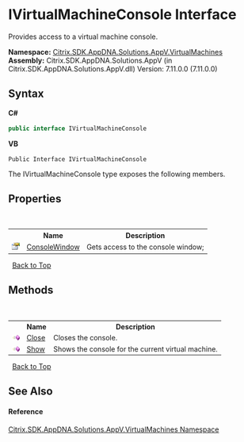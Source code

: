 # IVirtualMachineConsole Interface
 

Provides access to a virtual machine console.

**Namespace:**&nbsp;[Citrix.SDK.AppDNA.Solutions.AppV.VirtualMachines](8e922e14-e318-4969-a8ff-48cbad35adbf.md)<br />**Assembly:**&nbsp;Citrix.SDK.AppDNA.Solutions.AppV (in Citrix.SDK.AppDNA.Solutions.AppV.dll) Version: 7.11.0.0 (7.11.0.0)

## Syntax

**C#**
```csharp
public interface IVirtualMachineConsole
```

**VB**
```vbnet
Public Interface IVirtualMachineConsole
```

The IVirtualMachineConsole type exposes the following members.


## Properties
&nbsp;<table><tr><th></th><th>Name</th><th>Description</th></tr><tr><td>![Public property](media/pubproperty.gif "Public property")</td><td><a href="706b7f7e-7626-9358-5aa0-8bf717026107">ConsoleWindow</a></td><td>
Gets access to the console window;</td></tr></table>&nbsp;
<a href="#ivirtualmachineconsole-interface">Back to Top</a>

## Methods
&nbsp;<table><tr><th></th><th>Name</th><th>Description</th></tr><tr><td>![Public method](media/pubmethod.gif "Public method")</td><td><a href="d85bd7ab-a744-bdc9-30cc-45bc60ef2290">Close</a></td><td>
Closes the console.</td></tr><tr><td>![Public method](media/pubmethod.gif "Public method")</td><td><a href="8d3ce59c-1554-2899-c57e-7ff8181daf8b">Show</a></td><td>
Shows the console for the current virtual machine.</td></tr></table>&nbsp;
<a href="#ivirtualmachineconsole-interface">Back to Top</a>

## See Also


#### Reference
<a href="8e922e14-e318-4969-a8ff-48cbad35adbf">Citrix.SDK.AppDNA.Solutions.AppV.VirtualMachines Namespace</a><br />